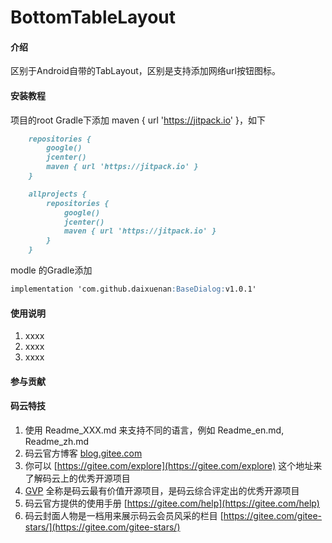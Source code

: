 # BottomTableLayout

#### 介绍
区别于Android自带的TabLayout，区别是支持添加网络url按钮图标。

#### 安装教程

项目的root Gradle下添加 maven { url 'https://jitpack.io' }，如下

```markdown
    repositories {
        google()
        jcenter()
        maven { url 'https://jitpack.io' }
    }

    allprojects {
        repositories {
            google()
            jcenter()
            maven { url 'https://jitpack.io' }
        }
    }
```
modle 的Gradle添加

```markdown
implementation 'com.github.daixuenan:BaseDialog:v1.0.1'
```

#### 使用说明

1. xxxx
2. xxxx
3. xxxx

#### 参与贡献


#### 码云特技

1. 使用 Readme\_XXX.md 来支持不同的语言，例如 Readme\_en.md, Readme\_zh.md
2. 码云官方博客 [blog.gitee.com](https://blog.gitee.com)
3. 你可以 [https://gitee.com/explore](https://gitee.com/explore) 这个地址来了解码云上的优秀开源项目
4. [GVP](https://gitee.com/gvp) 全称是码云最有价值开源项目，是码云综合评定出的优秀开源项目
5. 码云官方提供的使用手册 [https://gitee.com/help](https://gitee.com/help)
6. 码云封面人物是一档用来展示码云会员风采的栏目 [https://gitee.com/gitee-stars/](https://gitee.com/gitee-stars/)